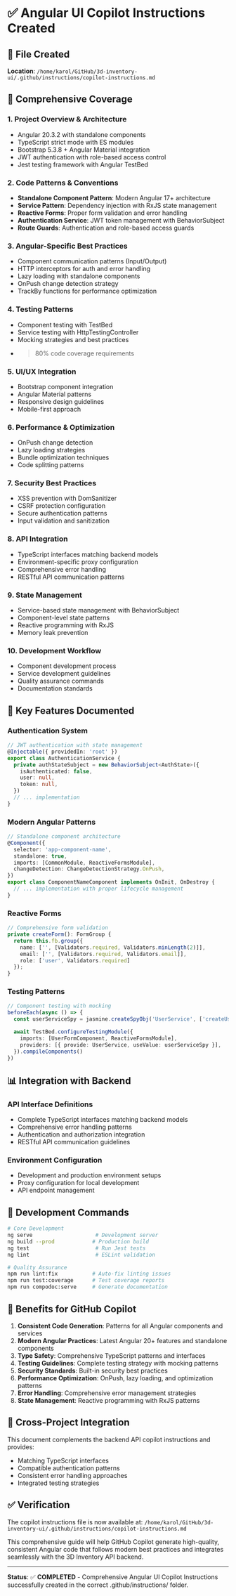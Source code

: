 # ✅ Angular UI Copilot Instructions Created

## 📝 **File Created**

**Location**: `/home/karol/GitHub/3d-inventory-ui/.github/instructions/copilot-instructions.md`

## 🎯 **Comprehensive Coverage**

### **1. Project Overview & Architecture**

- Angular 20.3.2 with standalone components
- TypeScript strict mode with ES modules
- Bootstrap 5.3.8 + Angular Material integration
- JWT authentication with role-based access control
- Jest testing framework with Angular TestBed

### **2. Code Patterns & Conventions**

- **Standalone Component Pattern**: Modern Angular 17+ architecture
- **Service Pattern**: Dependency injection with RxJS state management
- **Reactive Forms**: Proper form validation and error handling
- **Authentication Service**: JWT token management with BehaviorSubject
- **Route Guards**: Authentication and role-based access guards

### **3. Angular-Specific Best Practices**

- Component communication patterns (Input/Output)
- HTTP interceptors for auth and error handling
- Lazy loading with standalone components
- OnPush change detection strategy
- TrackBy functions for performance optimization

### **4. Testing Patterns**

- Component testing with TestBed
- Service testing with HttpTestingController
- Mocking strategies and best practices
- > 80% code coverage requirements

### **5. UI/UX Integration**

- Bootstrap component integration
- Angular Material patterns
- Responsive design guidelines
- Mobile-first approach

### **6. Performance & Optimization**

- OnPush change detection
- Lazy loading strategies
- Bundle optimization techniques
- Code splitting patterns

### **7. Security Best Practices**

- XSS prevention with DomSanitizer
- CSRF protection configuration
- Secure authentication patterns
- Input validation and sanitization

### **8. API Integration**

- TypeScript interfaces matching backend models
- Environment-specific proxy configuration
- Comprehensive error handling
- RESTful API communication patterns

### **9. State Management**

- Service-based state management with BehaviorSubject
- Component-level state patterns
- Reactive programming with RxJS
- Memory leak prevention

### **10. Development Workflow**

- Component development process
- Service development guidelines
- Quality assurance commands
- Documentation standards

## 🔗 **Key Features Documented**

### **Authentication System**

```typescript
// JWT authentication with state management
@Injectable({ providedIn: 'root' })
export class AuthenticationService {
  private authStateSubject = new BehaviorSubject<AuthState>({
    isAuthenticated: false,
    user: null,
    token: null,
  })
  // ... implementation
}
```

### **Modern Angular Patterns**

```typescript
// Standalone component architecture
@Component({
  selector: 'app-component-name',
  standalone: true,
  imports: [CommonModule, ReactiveFormsModule],
  changeDetection: ChangeDetectionStrategy.OnPush,
})
export class ComponentNameComponent implements OnInit, OnDestroy {
  // ... implementation with proper lifecycle management
}
```

### **Reactive Forms**

```typescript
// Comprehensive form validation
private createForm(): FormGroup {
  return this.fb.group({
    name: ['', [Validators.required, Validators.minLength(2)]],
    email: ['', [Validators.required, Validators.email]],
    role: ['user', Validators.required]
  });
}
```

### **Testing Patterns**

```typescript
// Component testing with mocking
beforeEach(async () => {
  const userServiceSpy = jasmine.createSpyObj('UserService', ['createUser'])

  await TestBed.configureTestingModule({
    imports: [UserFormComponent, ReactiveFormsModule],
    providers: [{ provide: UserService, useValue: userServiceSpy }],
  }).compileComponents()
})
```

## 📊 **Integration with Backend**

### **API Interface Definitions**

- Complete TypeScript interfaces matching backend models
- Comprehensive error handling patterns
- Authentication and authorization integration
- RESTful API communication guidelines

### **Environment Configuration**

- Development and production environment setups
- Proxy configuration for local development
- API endpoint management

## 🚀 **Development Commands**

```bash
# Core Development
ng serve                    # Development server
ng build --prod            # Production build
ng test                     # Run Jest tests
ng lint                     # ESLint validation

# Quality Assurance
npm run lint:fix           # Auto-fix linting issues
npm run test:coverage      # Test coverage reports
npm run compodoc:serve     # Generate documentation
```

## 🎯 **Benefits for GitHub Copilot**

1. **Consistent Code Generation**: Patterns for all Angular components and services
2. **Modern Angular Practices**: Latest Angular 20+ features and standalone components
3. **Type Safety**: Comprehensive TypeScript patterns and interfaces
4. **Testing Guidelines**: Complete testing strategy with mocking patterns
5. **Security Standards**: Built-in security best practices
6. **Performance Optimization**: OnPush, lazy loading, and optimization patterns
7. **Error Handling**: Comprehensive error management strategies
8. **State Management**: Reactive programming with RxJS patterns

## 🔗 **Cross-Project Integration**

This document complements the backend API copilot instructions and provides:

- Matching TypeScript interfaces
- Compatible authentication patterns
- Consistent error handling approaches
- Integrated testing strategies

## ✅ **Verification**

The copilot instructions file is now available at:
`/home/karol/GitHub/3d-inventory-ui/.github/instructions/copilot-instructions.md`

This comprehensive guide will help GitHub Copilot generate high-quality, consistent Angular code that follows modern best practices and integrates seamlessly with the 3D Inventory API backend.

---

**Status**: ✅ **COMPLETED** - Comprehensive Angular UI Copilot Instructions successfully created in the correct .github/instructions/ folder.
